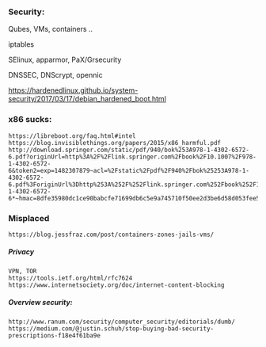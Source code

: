 ### Security:
Qubes, VMs, containers ..

iptables

SElinux, apparmor, PaX/Grsecurity

DNSSEC, DNScrypt, opennic

https://hardenedlinux.github.io/system-security/2017/03/17/debian_hardened_boot.html

### x86 sucks:
	https://libreboot.org/faq.html#intel
	https://blog.invisiblethings.org/papers/2015/x86_harmful.pdf
	http://download.springer.com/static/pdf/940/bok%253A978-1-4302-6572-6.pdf?originUrl=http%3A%2F%2Flink.springer.com%2Fbook%2F10.1007%2F978-1-4302-6572-6&token2=exp=1482307879~acl=%2Fstatic%2Fpdf%2F940%2Fbok%25253A978-1-4302-6572-6.pdf%3ForiginUrl%3Dhttp%253A%252F%252Flink.springer.com%252Fbook%252F10.1007%252F978-1-4302-6572-6*~hmac=8dfe35980dc1ce90babcfe71699db6c5e9a745710f50ee2d3be6d58d053fee5b



### Misplaced
	https://blog.jessfraz.com/post/containers-zones-jails-vms/

##### Privacy
	VPN, TOR
	https://tools.ietf.org/html/rfc7624
	https://www.internetsociety.org/doc/internet-content-blocking
	
##### Overview security:
	http://www.ranum.com/security/computer_security/editorials/dumb/
	https://medium.com/@justin.schuh/stop-buying-bad-security-prescriptions-f18e4f61ba9e	
